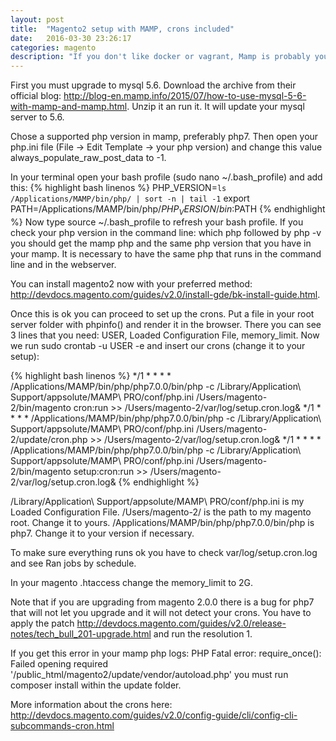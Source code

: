 ```yaml
---
layout: post
title:  "Magento2 setup with MAMP, crons included"
date:   2016-03-30 23:26:17
categories: magento
description: "If you don't like docker or vagrant, Mamp is probably your best alternative to get an easy working setup of magento2."
---
```

First you must upgrade to mysql 5.6. Download the archive from their official blog: http://blog-en.mamp.info/2015/07/how-to-use-mysql-5-6-with-mamp-and-mamp.html. Unzip it an run it. It will update your mysql server to 5.6. 

Chose a supported php version in mamp, preferably php7. Then open your php.ini file (File -> Edit Template -> your php version) and change this value <span class="code">always_populate_raw_post_data</span> to -1.

In your terminal open your bash profile (<span class="code">sudo nano ~/.bash_profile</span>) and add this:
{% highlight bash linenos %}
PHP_VERSION=`ls /Applications/MAMP/bin/php/ | sort -n | tail -1`
export PATH=/Applications/MAMP/bin/php/${PHP_VERSION}/bin:$PATH
{% endhighlight %}
Now type <span class="code">source ~/.bash_profile</span> to refresh your bash profile. If you check your php version in the command line: <span class="code">which php</span> followed by <span class="code">php -v</span> you should get the mamp php and the same php version that you have in your mamp. It is necessary to have the same php that runs in the command line and in the webserver. 

You can install magento2 now with your preferred method: http://devdocs.magento.com/guides/v2.0/install-gde/bk-install-guide.html.

Once this is ok you can proceed to set up the crons. Put a file in your root server folder with <span class="code">phpinfo()</span> and render it in the browser. There you can see 3 lines that you need: USER, Loaded Configuration File, memory_limit. Now we run <span class="code">sudo crontab -u USER -e</span> and insert our crons (change it to your setup):

{% highlight bash linenos %}
*/1 * * * * /Applications/MAMP/bin/php/php7.0.0/bin/php -c /Library/Application\ Support/appsolute/MAMP\ PRO/conf/php.ini /Users/magento-2/bin/magento cron:run >> /Users/magento-2/var/log/setup.cron.log&
*/1 * * * * /Applications/MAMP/bin/php/php7.0.0/bin/php -c /Library/Application\ Support/appsolute/MAMP\ PRO/conf/php.ini /Users/magento-2/update/cron.php >> /Users/magento-2/var/log/setup.cron.log&
*/1 * * * * /Applications/MAMP/bin/php/php7.0.0/bin/php -c /Library/Application\ Support/appsolute/MAMP\ PRO/conf/php.ini /Users/magento-2/bin/magento setup:cron:run >> /Users/magento-2/var/log/setup.cron.log&
{% endhighlight %}

<span class="code">/Library/Application\ Support/appsolute/MAMP\ PRO/conf/php.ini</span> is my Loaded Configuration File.
<span class="code">/Users/magento-2/</span> is the path to my magento root. Change it to yours. 
<span class="code">/Applications/MAMP/bin/php/php7.0.0/bin/php</span> is php7. Change it to your version if necessary.

To make sure everything runs ok you have to check <span class="code">var/log/setup.cron.log</span> and see <span class="code">Ran jobs by schedule.</span>

In your magento .htaccess change the <span class="code">memory_limit</span> to 2G.

Note that if you are upgrading from magento 2.0.0 there is a bug for php7 that will not let you upgrade and it will not detect your crons. You have to apply the patch http://devdocs.magento.com/guides/v2.0/release-notes/tech_bull_201-upgrade.html and run the resolution 1.

If you get this error in your mamp php logs:
<span class="code">PHP Fatal error: require_once(): Failed opening required '/public_html/magento2/update/vendor/autoload.php'</span> you must run composer install within the update folder.

More information about the crons here: http://devdocs.magento.com/guides/v2.0/config-guide/cli/config-cli-subcommands-cron.html
